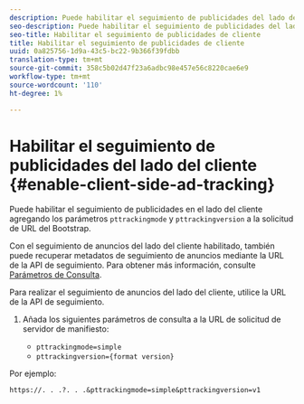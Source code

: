 ```yaml
---
description: Puede habilitar el seguimiento de publicidades del lado del cliente agregando los parámetros pttrackingmode y pttrackingversion a la solicitud de URL del Bootstrap.
seo-description: Puede habilitar el seguimiento de publicidades del lado del cliente agregando los parámetros pttrackingmode y pttrackingversion a la solicitud de URL del Bootstrap.
seo-title: Habilitar el seguimiento de publicidades de cliente
title: Habilitar el seguimiento de publicidades de cliente
uuid: 0a825756-1d9a-43c5-bc22-9b366f39fdbb
translation-type: tm+mt
source-git-commit: 358c5b02d47f23a6adbc98e457e56c8220cae6e9
workflow-type: tm+mt
source-wordcount: '110'
ht-degree: 1%

---
```



# Habilitar el seguimiento de publicidades del lado del cliente {#enable-client-side-ad-tracking}

Puede habilitar el seguimiento de publicidades en el lado del cliente agregando los parámetros `pttrackingmode` y `pttrackingversion` a la solicitud de URL del Bootstrap.

Con el seguimiento de anuncios del lado del cliente habilitado, también puede recuperar metadatos de seguimiento de anuncios mediante la URL de la API de seguimiento. Para obtener más información, consulte [Parámetros de Consulta](../../msapi-topics/ms-at-effectiveness/notvsdk-csat-ms-interface.md).

Para realizar el seguimiento de anuncios del lado del cliente, utilice la URL de la API de seguimiento.

1. Añada los siguientes parámetros de consulta a la URL de solicitud de servidor de manifiesto:

   * `pttrackingmode=simple`
   * `pttrackingversion={format version}`

Por ejemplo:

```
https://. . .?. . .&pttrackingmode=simple&pttrackingversion=v1
```
